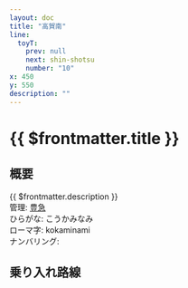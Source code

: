 ```yaml
---
layout: doc
title: "高賀南"
line:
  toyT:
    prev: null
    next: shin-shotsu
    number: "10"
x: 450
y: 550
description: ""
---
```


# {{ $frontmatter.title }}
<!-- ![高賀駅を正面から見ている](/img/tour/koka.png) -->

## 概要
{{ $frontmatter.description }}  
管理: [豊急](/company/kinketsuHG/toyokyu/index.md)  
ひらがな: こうかみなみ  
ローマ字: kokaminami  
ナンバリング: <Numberling />

## 乗り入れ路線
<LineInfo />